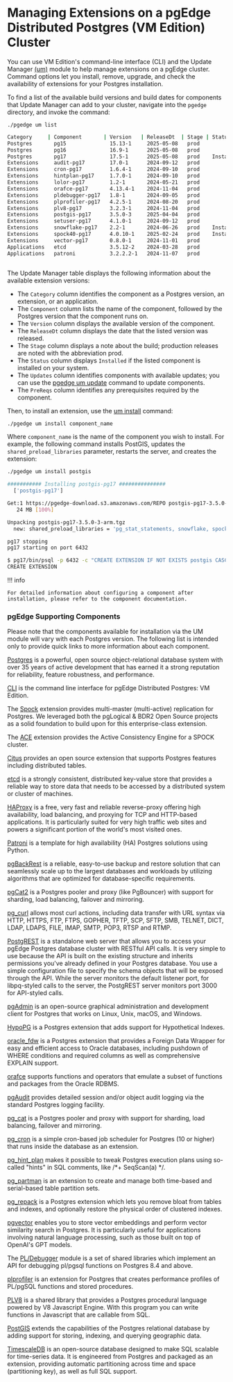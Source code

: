 # Managing Extensions on a pgEdge Distributed Postgres (VM Edition) Cluster 

You can use VM Edition's command-line interface (CLI) and the Update Manager [(um)](../pgedge_commands/um.md) module to help manage extensions on a pgEdge cluster. Command options let you install, remove, upgrade, and check the availability of extensions for your Postgres installation. 

To find a list of the available build versions and build dates for components that Update Manager can add to your cluster, navigate into the `pgedge` directory, and invoke the command:

`./pgedge um list`

```bash
Category     | Component       | Version   | ReleaseDt  | Stage | Status    | Updates | PreReqs
Postgres       pg15              15.13-1     2025-05-08   prod                                   
Postgres       pg16              16.9-1      2025-05-08   prod                                   
Postgres       pg17              17.5-1      2025-05-08   prod    Installed                      
Extensions     audit-pg17        17.0-1      2024-09-12   prod                                   
Extensions     cron-pg17         1.6.4-1     2024-09-10   prod                                   
Extensions     hintplan-pg17     1.7.0-1     2024-09-10   prod                                   
Extensions     lolor-pg17        1.2-1       2024-05-21   prod                                   
Extensions     orafce-pg17       4.13.4-1    2024-11-04   prod                                   
Extensions     pldebugger-pg17   1.8-1       2024-09-05   prod                                   
Extensions     plprofiler-pg17   4.2.5-1     2024-08-20   prod                                   
Extensions     plv8-pg17         3.2.3-1     2024-11-04   prod                                   
Extensions     postgis-pg17      3.5.0-3     2025-04-04   prod                                   
Extensions     setuser-pg17      4.1.0-1     2024-09-12   prod                                   
Extensions     snowflake-pg17    2.2-1       2024-06-26   prod    Installed                      
Extensions     spock40-pg17      4.0.10-1    2025-02-24   prod    Installed                      
Extensions     vector-pg17       0.8.0-1     2024-11-01   prod                                   
Applications   etcd              3.5.12-2    2024-03-28   prod                          EL       
Applications   patroni           3.2.2.2-1   2024-11-07   prod                          EL       
   
```

The Update Manager table displays the following information about the available extension versions:

* The `Category` column identifies the component as a Postgres version, an extension, or an application.
* The `Component` column lists the name of the component, followed by the Postgres version that the component runs on.
* The `Version` column displays the available version of the component.
* The `ReleaseDt` column displays the date that the listed version was released.
* The `Stage` column displays a note about the build; production releases are noted with the abbreviation prod.
* The `Status` column displays `Installed` if the listed component is installed on your system.
* The `Updates` column identifies components with available updates; you can use the [pgedge um update](https://docs.pgedge.com/platform/pgedge_commands/doc/um-update) command to update components.
* The `PreReqs` column identifies any prerequisites required by the component.

Then, to install an extension, use the [um install](https://docs.pgedge.com/platform/pgedge_commands/doc/um-install) command:

`./pgedge um install component_name`

Where `component_name` is the name of the component you wish to install.  For example, the following command installs PostGIS, updates the `shared_preload_libraries` parameter, restarts the server, and creates the extension:

```bash
./pgedge um install postgis

########### Installing postgis-pg17 ###############
  ['postgis-pg17']

Get:1 https://pgedge-download.s3.amazonaws.com/REPO postgis-pg17-3.5.0-3-arm
   24 MB [100%]

Unpacking postgis-pg17-3.5.0-3-arm.tgz
  new: shared_preload_libraries = 'pg_stat_statements, snowflake, spock, postgis-3'

pg17 stopping
pg17 starting on port 6432

$ pg17/bin/psql -p 6432 -c "CREATE EXTENSION IF NOT EXISTS postgis CASCADE" postgres
CREATE EXTENSION
```

!!! info

    For detailed information about configuring a component after installation, please refer to the component documentation.

### pgEdge Supporting Components

Please note that the components available for installation via the UM module will vary with each Postgres version. The following list is intended only to provide quick links to more information about each component.

[Postgres](https://www.postgresql.org/) is a powerful, open source object-relational database system with over 35 years of active development that has earned it a strong reputation for reliability, feature robustness, and performance.

[CLI](https://docs.pgedge.com/platform/pgedge_commands) is the command line interface for pgEdge Distributed Postgres: VM Edition.

The [Spock](https://docs.pgedge.com/spock_ext) extension provides multi-master (multi-active) replication for Postgres. We leveraged both the pgLogical & BDR2 Open Source projects as a solid foundation to build upon for this enterprise-class extension.

The [ACE](https://docs.pgedge.com/platform/advanced/ace) extension provides the Active Consistency Engine for a SPOCK cluster.

[Citus](https://docs.citusdata.com/en/stable/get_started/what_is_citus.html) provides an open source extension that supports Postgres features including distributed tables.

[etcd](https://etcd.io/) is a strongly consistent, distributed key-value store that provides a reliable way to store data that needs to be accessed by a distributed system or cluster of machines.

[HAProxy](https://www.haproxy.org) is a free, very fast and reliable reverse-proxy offering high availability, load balancing, and proxying for TCP and HTTP-based applications. It is particularly suited for very high traffic web sites and powers a significant portion of the world's most visited ones.

[Patroni](https://github.com/pgedge/patroni) is a template for high availability (HA) Postgres solutions using Python. 

[pgBackRest](https://pgbackrest.org/) is a reliable, easy-to-use backup and restore solution that can seamlessly scale up to the largest databases and workloads by utilizing algorithms that are optimized for database-specific requirements.

[pgCat2](https://github.com/pgEdge/pgcat) is a Postgres pooler and proxy (like PgBouncer) with support for sharding, load balancing, failover and mirroring.

[pg_curl](https://github.com/RekGRpth/pg_curl) allows most curl actions, including data transfer with URL syntax via HTTP, HTTPS, FTP, FTPS, GOPHER, TFTP, SCP, SFTP, SMB, TELNET, DICT, LDAP, LDAPS, FILE, IMAP, SMTP, POP3, RTSP and RTMP.

[PostgREST](https://www.pgedge.com/blog/pgedge-distributed-postgresql-and-postgrest) is a standalone web server that allows you to access your pgEdge Postgres database cluster with RESTful API calls. It is very simple to use because the API is built on the existing structure and inherits permissions you've already defined in your Postgres database. You use a simple configuration file to specify the schema objects that will be exposed through the API. While the server monitors the default listener port, for libpq-styled calls to the server, the PostgREST server monitors port 3000 for API-styled calls.

[pgAdmin](https://www.pgadmin.org/) is an open-source graphical administration and development client for Postgres that works on Linux, Unix, macOS, and Windows.

[HypoPG](https://hypopg.readthedocs.io/en/latest/) is a Postgres extension that adds support for Hypothetical Indexes. 

[oracle_fdw](https://github.com/laurenz/oracle_fdw) is a Postgres extension that provides a Foreign Data Wrapper for easy and efficient access to Oracle databases, including pushdown of WHERE conditions and required columns as well as comprehensive EXPLAIN support.

[orafce](https://github.com/orafce/orafce#orafce---oracles-compatibility-functions-and-packages) supports functions and operators that emulate a subset of functions and packages from the Oracle RDBMS.

[pgAudit](https://github.com/pgaudit/pgaudit) provides detailed session and/or object audit logging via the standard Postgres logging facility.

[pg_cat](https://github.com/postgresml/pgcat) is a Postgres pooler and proxy with support for sharding, load balancing, failover and mirroring.

[pg_cron]() is a simple cron-based job scheduler for Postgres (10 or higher) that runs inside the database as an extension.

[pg_hint_plan](https://github.com/ossc-db/pg_hint_plan) makes it possible to tweak Postgres execution plans using so-called "hints" in SQL comments, like /*+ SeqScan(a) */.

[pg_partman](https://github.com/pgpartman/pg_partman#pg-partition-manager) is an extension to create and manage both time-based and serial-based table partition sets.

[pg_repack](https://github.com/reorg/pg_repack) is a Postgres extension which lets you remove bloat from tables and indexes, and optionally restore the physical order of clustered indexes. 

[pgvector](https://github.com/pgvector/pgvector) enables you to store vector embeddings and perform vector similarity search in Postgres. It is particularly useful for applications involving natural language processing, such as those built on top of OpenAI's GPT models.

The [PL/Debugger](https://github.com/EnterpriseDB/pldebugger) module is a set of shared libraries which implement an API for debugging pl/pgsql functions on Postgres 8.4 and above.

[plprofiler](https://github.com/bigsql/plprofiler#plprofiler) is an extension for Postgres that creates performance profiles of PL/pgSQL functions and stored procedures. 

[PLV8](https://github.com/plv8/plv8) is a shared library that provides a Postgres procedural language powered by V8 Javascript Engine. With this program you can write functions in Javascript that are callable from SQL.

[PostGIS](https://postgis.net/documentation/) extends the capabilities of the Postgres relational database by adding support for storing, indexing, and querying geographic data.

[TimescaleDB](https://github.com/timescale/timescaledb) is an open-source database designed to make SQL scalable for time-series data. It is engineered from Postgres and packaged as an extension, providing automatic partitioning across time and space (partitioning key), as well as full SQL support.

